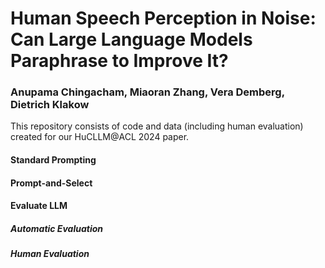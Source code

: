 # Human Speech Perception in Noise: Can Large Language Models Paraphrase to Improve It?
### Anupama Chingacham, Miaoran Zhang, Vera Demberg, Dietrich Klakow

This repository consists of code and data (including human evaluation) created for our HuCLLM@ACL 2024 paper. 

#### Standard Prompting
#### Prompt-and-Select
#### Evaluate LLM
##### Automatic Evaluation
##### Human Evaluation
